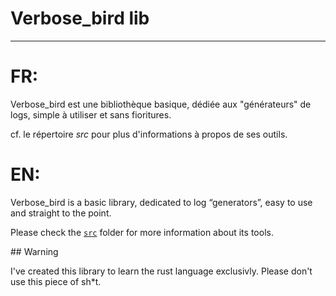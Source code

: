 # Verbose_bird lib

------

# FR:

Verbose_bird est une bibliothèque basique, dédiée aux "générateurs" de logs, simple à utiliser et sans fioritures.

cf. le répertoire *src* pour plus d'informations à propos de ses outils.

# EN:

Verbose_bird is a basic library, dedicated to log “generators”, easy to use and straight to the point.

Please check the [`src`](https://github.com/Songbird0/Verbose_Bird/blob/master/src/README.md) folder for more information about its tools.


## Warning

I've created this library to learn the rust language exclusivly. Please don't use this piece of sh\*t.

